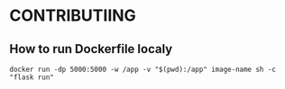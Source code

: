 # CONTRIBUTIING

## How to run Dockerfile localy

```
docker run -dp 5000:5000 -w /app -v "$(pwd):/app" image-name sh -c "flask run"
```